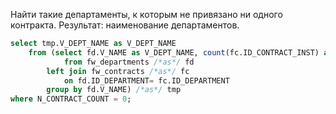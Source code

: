 Найти такие департаменты, к которым не привязано ни одного контракта. Результат: наименование департаментов.

```sql
select tmp.V_DEPT_NAME as V_DEPT_NAME
    from (select fd.V_NAME as V_DEPT_NAME, count(fc.ID_CONTRACT_INST) as N_CONTRACT_COUNT
            from fw_departments /*as*/ fd
        left join fw_contracts /*as*/ fc
            on fd.ID_DEPARTMENT= fc.ID_DEPARTMENT
        group by fd.V_NAME) /*as*/ tmp
where N_CONTRACT_COUNT = 0;
```
